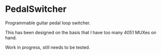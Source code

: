 # PedalSwitcher 

Programmable guitar pedal loop switcher.

This has been designed on the basis that I have too many 4051 MUXes on hand.

Work in progress, still needs to be tested. 


